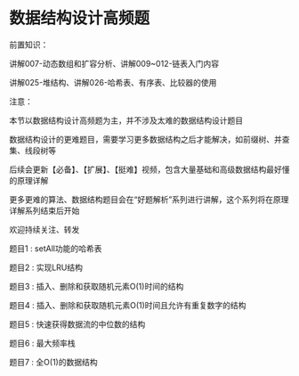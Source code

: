 # 数据结构设计高频题

前置知识：

讲解007-动态数组和扩容分析、讲解009~012-链表入门内容

讲解025-堆结构、讲解026-哈希表、有序表、比较器的使用

注意：

本节以数据结构设计高频题为主，并不涉及太难的数据结构设计题目

数据结构设计的更难题目，需要学习更多数据结构之后才能解决，如前缀树、并查集、线段树等

后续会更新【必备】、【扩展】、【挺难】视频，包含大量基础和高级数据结构最好懂的原理详解

更多更难的算法、数据结构题目会在“好题解析”系列进行讲解，这个系列将在原理详解系列结束后开始

欢迎持续关注、转发

题目1 : setAll功能的哈希表

题目2 : 实现LRU结构

题目3 : 插入、删除和获取随机元素O(1)时间的结构

题目4 : 插入、删除和获取随机元素O(1)时间且允许有重复数字的结构

题目5 : 快速获得数据流的中位数的结构

题目6 : 最大频率栈

题目7 : 全O(1)的数据结构


